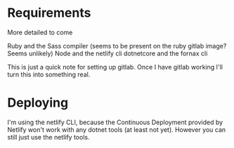 # Requirements 
More detailed to come

Ruby and the Sass compiler (seems to be present on the ruby gitlab image? Seems unlikely)
Node and the netlify cli
dotnetcore and the fornax cli

This is just a quick note for setting up gitlab. Once I have gitlab working I'll turn this into something real.

# Deploying

I'm using the netlify CLI, because the Continuous Deployment provided by Netlify won't work with any dotnet tools (at least not yet). However you can still just use the netlify tools.

